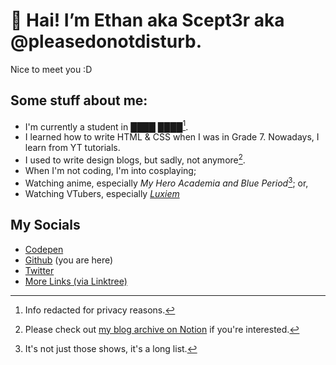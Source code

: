 # 👋 Hai! I’m Ethan aka Scept3r aka @pleasedonotdisturb.
Nice to meet you :D

## Some stuff about me:
* I'm currently a student in ████ ████[^1]. 
* I learned how to write HTML & CSS when I was in Grade 7. Nowadays, I learn from YT tutorials.
* I used to write design blogs, but sadly, not anymore[^2].
* When I'm not coding, I'm into cosplaying;
* Watching anime, especially _My Hero Academia and Blue Period_[^3]; or,
* Watching VTubers, especially [*Luxiem*](https://youtu.be/W7SKtUCGYQk)

## My Socials
* [Codepen](https://codepen.io/pleasedonotdisturb)
* [Github](http://github.com/pleasedonotdisturb) (you are here)
* [Twitter](https://twitter.com/maybeScept3r)
* [More Links (via Linktree)](https://linktr.ee/scept3rdoesstuff)

[^1]: Info redacted for privacy reasons.
[^2]: Please check out [my blog archive on Notion](https://helloethan-blog-archive.notion.site/Welcome-to-the-Archive-085478d321694bdc938cf49d107c73c6) if you're interested.
[^3]: It's not just those shows, it's a long list.
